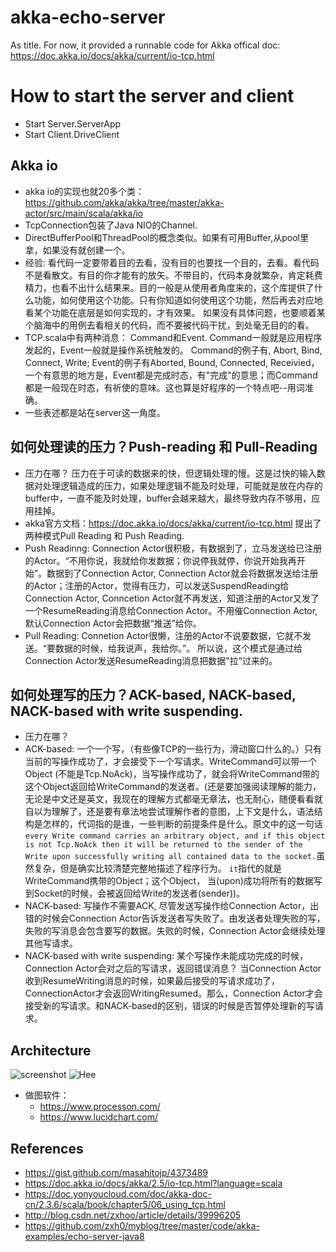 # akka-echo-server
As title. For now, it provided a runnable code for Akka offical doc: https://doc.akka.io/docs/akka/current/io-tcp.html

# How to start the server and client
* Start Server.ServerApp
* Start Client.DriveClient

## Akka io
* akka io的实现也就20多个类：https://github.com/akka/akka/tree/master/akka-actor/src/main/scala/akka/io
* TcpConnection包装了Java NIO的Channel.
* DirectBufferPool和ThreadPool的概念类似。如果有可用Buffer,从pool里拿，如果没有就创建一个。
* 经验: 看代码一定要带着目的去看，没有目的也要找一个目的，去看。看代码不是看散文。有目的你才能有的放矢。不带目的，代码本身就繁杂，肯定耗费精力，也看不出什么结果来。目的一般是从使用者角度来的，这个库提供了什么功能，如何使用这个功能。只有你知道如何使用这个功能，然后再去对应地看某个功能在底层是如何实现的，才有效果。 如果没有具体问题，也要顺着某个脑海中的用例去看相关的代码，而不要被代码干扰，到处毫无目的的看。
* TCP.scala中有两种消息： Command和Event. Command一般就是应用程序发起的，Event一般就是操作系统触发的。 Command的例子有, Abort, Bind, Connect, Write; Event的例子有Aborted, Bound, Connected, Receivied，一个有意思的地方是，Event都是完成时态，有"完成"的意思；而Command都是一般现在时态，有祈使的意味。这也算是好程序的一个特点吧--用词准确。
* 一些表述都是站在server这一角度。

## 如何处理读的压力？Push-reading 和 Pull-Reading
* 压力在哪？ 压力在于可读的数据来的快，但逻辑处理的慢。这是过快的输入数据对处理逻辑造成的压力，如果处理逻辑不能及时处理，可能就是放在内存的buffer中，一直不能及时处理，buffer会越来越大，最终导致内存不够用，应用挂掉。
* akka官方文档：https://doc.akka.io/docs/akka/current/io-tcp.html 提出了两种模式Pull Reading 和 Push Reading.
* Push Readinng: Connection Actor很积极，有数据到了，立马发送给已注册的Actor。“不用你说，我就给你发数据；你说停我就停，你说开始我再开始”。数据到了Connection Actor, Connection Actor就会将数据发送给注册的Actor；注册的Actor，觉得有压力，可以发送SuspendReading给Connection Actor, Conncetion Actor就不再发送，知道注册的Actor又发了一个ResumeReading消息给Connection Actor。不用催Connection Actor, 默认Connection Actor会把数据“推送”给你。
* Pull Reading: Connetion Actor很懒，注册的Actor不说要数据，它就不发送。“要数据的时候，给我说声，我给你。”。 所以说，这个模式是通过给Connection Actor发送ResumeReading消息把数据"拉“过来的。

## 如何处理写的压力？ACK-based, NACK-based, NACK-based with write suspending.
* 压力在哪？ 
* ACK-based: 一个一个写，（有些像TCP的一些行为，滑动窗口什么的。）只有当前的写操作成功了，才会接受下一个写请求。WriteCommand可以带一个Object (不能是Tcp.NoAck)，当写操作成功了，就会将WriteCommand带的这个Object返回给WriteCommand的发送者。(还是要加强阅读理解的能力，无论是中文还是英文，我现在的理解方式都毫无章法，也无耐心，随便看看就自以为理解了，还是要有章法地尝试理解作者的意图，上下文是什么，语法结构是怎样的，代词指的是谁，一些判断的前提条件是什么。原文中的这一句话`every Write command carries an arbitrary object, and if this object is not Tcp.NoAck then it will be returned to the sender of the Write upon successfully writing all contained data to the socket.`虽然复杂，但是确实比较清楚完整地描述了程序行为。 `it`指代的就是WriteCommand携带的Object；这个Object， 当(upon)成功将所有的数据写到Socket的时候，会被返回给Write的发送者(sender))。
* NACK-based: 写操作不需要ACK, 尽管发送写操作给Connection Actor，出错的时候会Connection Actor告诉发送者写失败了。由发送者处理失败的写，失败的写消息会包含要写的数据。失败的时候，Connection Actor会继续处理其他写请求。
* NACK-based with write suspending: 某个写操作未能成功完成的时候，Connection Actor会对之后的写请求，返回错误消息？ 当Connection Actor收到ResumeWriting消息的时候，如果最后接受的写请求成功了，ConnectionActor才会返回WritingResumed。那么，Connection Actor才会接受新的写请求。和NACK-based的区别，错误的时候是否暂停处理新的写请求。

## Architecture
  ![screenshot](https://www.lucidchart.com/publicSegments/view/39b0a770-82cd-4078-b1ff-6ab6ee63ffc8/image.png "Logo Title Text 1")
  ![Hee](http://on-img.com/chart_image/5a3c6fe7e4b0ce9ffea59979.png "Ni")
* 做图软件：
  * https://www.processon.com/
  * https://www.lucidchart.com/
## References
* https://gist.github.com/masahitojp/4373489
* https://doc.akka.io/docs/akka/2.5/io-tcp.html?language=scala
* https://doc.yonyoucloud.com/doc/akka-doc-cn/2.3.6/scala/book/chapter5/06_using_tcp.html
* http://blog.csdn.net/zxhoo/article/details/39996205
* https://github.com/zxh0/myblog/tree/master/code/akka-examples/echo-server-java8

